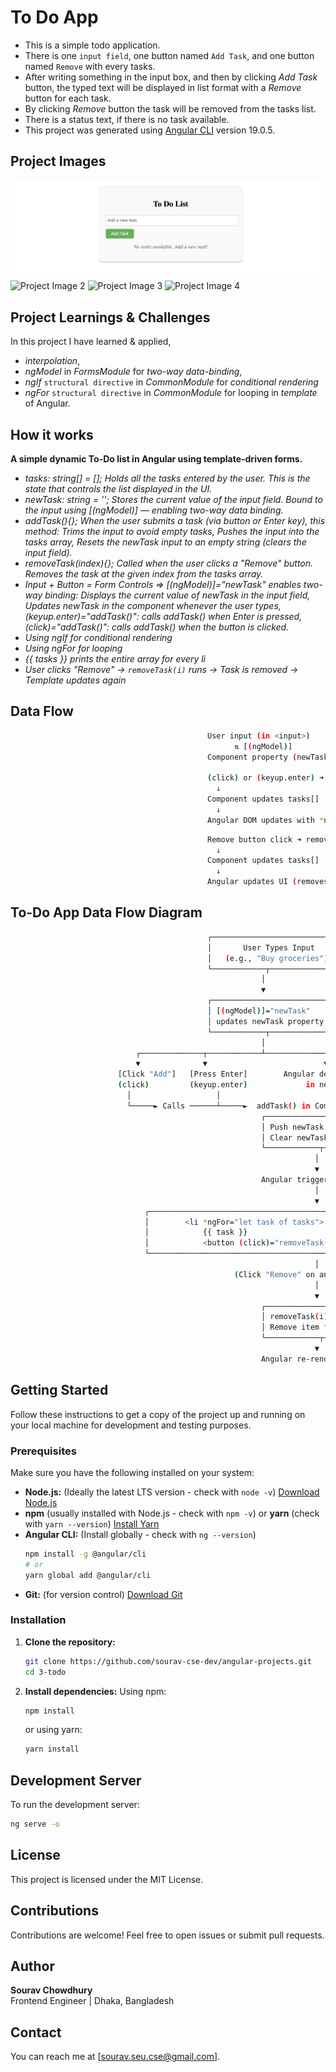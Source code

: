 # To Do App

- This is a simple todo application.
- There is one `input field`, one button named `Add Task`, and one button named `Remove` with every tasks.
- After writing something in the input box, and then by clicking _Add Task_ button, the typed text will be displayed in list format with a _Remove_ button for each task.
- By clicking _Remove_ button the task will be removed from the tasks list.
- There is a status text, if there is no task available.
- This project was generated using [Angular CLI](https://github.com/angular/angular-cli) version 19.0.5.

## Project Images

![Project Image 1](./assets/project-image-initial.png)
![Project Image 2](./assets/project-image-positive.png)
![Project Image 3](./assets/project-image-negative.png)
![Project Image 4](./assets/project-image-reset.png)

## Project Learnings & Challenges

In this project I have learned & applied,

- _interpolation_,
- _ngModel_ in _FormsModule_ for _two-way data-binding_,
- _ngIf_ `structural directive` in _CommonModule_ for _conditional rendering_
- _ngFor_ `structural directive` in _CommonModule_ for looping in _template_
  of Angular.

## How it works

**A simple dynamic To-Do list in Angular using template-driven forms.**

- _tasks: string[] = []; Holds all the tasks entered by the user. This is the state that controls the list displayed in the UI._
- _newTask: string = ''; Stores the current value of the input field. Bound to the input using [(ngModel)] — enabling two-way data binding._
- _addTask(){}; When the user submits a task (via button or Enter key), this method: Trims the input to avoid empty tasks, Pushes the input into the tasks array, Resets the newTask input to an empty string (clears the input field)._
- _removeTask(index){}; Called when the user clicks a "Remove" button. Removes the task at the given index from the tasks array._
- _Input + Button = Form Controls => [(ngModel)]="newTask" enables two-way binding: Displays the current value of newTask in the input field, Updates newTask in the component whenever the user types, (keyup.enter)="addTask()": calls addTask() when Enter is pressed, (click)="addTask()": calls addTask() when the button is clicked._
- _Using ngIf for conditional rendering_
- _Using ngFor for looping_
- _{{ tasks }} prints the entire array for every li_
- _User clicks "Remove" → `removeTask(i)` runs → Task is removed → Template updates again_

## Data Flow

```bash
                                            User input (in <input>)
                                                  ⇅ [(ngModel)]
                                            Component property (newTask)

                                            (click) or (keyup.enter) ➜ addTask()
                                              ↓
                                            Component updates tasks[]
                                              ↓
                                            Angular DOM updates with *ngFor
```

```bash
                                            Remove button click ➜ removeTask(index)
                                              ↓
                                            Component updates tasks[]
                                              ↓
                                            Angular updates UI (removes <li>)
```

## To-Do App Data Flow Diagram

```bash
                                            ┌─────────────────────────────┐
                                            │       User Types Input      │
                                            │   (e.g., "Buy groceries")   │
                                            └────────────┬────────────────┘
                                                        │
                                                        ▼
                                            ┌─────────────────────────────┐
                                            │ [(ngModel)]="newTask"        │◄─── Two-way binding
                                            │ updates newTask property     │
                                            └────────────┬────────────────┘
                                                        │
                            ┌──────────────┬────────────┴─────────────┬──────────────┐
                            ▼              ▼                          ▼              ▼
                        [Click "Add"]   [Press Enter]        Angular detects changes  (Template updates)
                        (click)         (keyup.enter)             in newTask
                          │                   │                          │
                          └─────► Calls ──────┴─────►  addTask() in Component
                                                        ┌─────────────────────────────┐
                                                        │ Push newTask into tasks[]    │
                                                        │ Clear newTask = ''           │
                                                        └────────────┬────────────────┘
                                                                    │
                                                                    ▼
                                                        Angular triggers DOM update
                                                                    │
                                                                    ▼
                              ┌────────────────────────────────────────────────────────┐
                              │        <li *ngFor="let task of tasks">                 │
                              │            {{ task }}                                  │
                              │            <button (click)="removeTask(i)">Remove</button> │
                              └────────────────────────────────────────────────────────┘
                                                                    │
                                                  (Click "Remove" on any task)
                                                                    │
                                                                    ▼
                                                        ┌─────────────────────────────┐
                                                        │ removeTask(i):              │
                                                        │ Remove item from tasks[]    │
                                                        └────────────┬────────────────┘
                                                                    ▼
                                                        Angular re-renders the list

```

## Getting Started

Follow these instructions to get a copy of the project up and running on your local machine for development and testing purposes.

### Prerequisites

Make sure you have the following installed on your system:

- **Node.js:** (Ideally the latest LTS version - check with `node -v`) [Download Node.js](https://nodejs.org/)
- **npm** (usually installed with Node.js - check with `npm -v`) or **yarn** (check with `yarn --version`) [Install Yarn](https://yarnpkg.com/getting-started)
- **Angular CLI:** (Install globally - check with `ng --version`)
  ```bash
  npm install -g @angular/cli
  # or
  yarn global add @angular/cli
  ```
- **Git:** (for version control) [Download Git](https://git-scm.com/)

### Installation

1.  **Clone the repository:**

    ```bash
    git clone https://github.com/sourav-cse-dev/angular-projects.git
    cd 3-todo
    ```

2.  **Install dependencies:**
    Using npm:
    ```bash
    npm install
    ```
    or using yarn:
    ```bash
    yarn install
    ```

## Development Server

To run the development server:

```bash
ng serve -o
```

## License

This project is licensed under the MIT License.

## Contributions

Contributions are welcome! Feel free to open issues or submit pull requests.

## Author

**Sourav Chowdhury**  
Frontend Engineer | Dhaka, Bangladesh

## Contact

You can reach me at [sourav.seu.cse@gmail.com].
